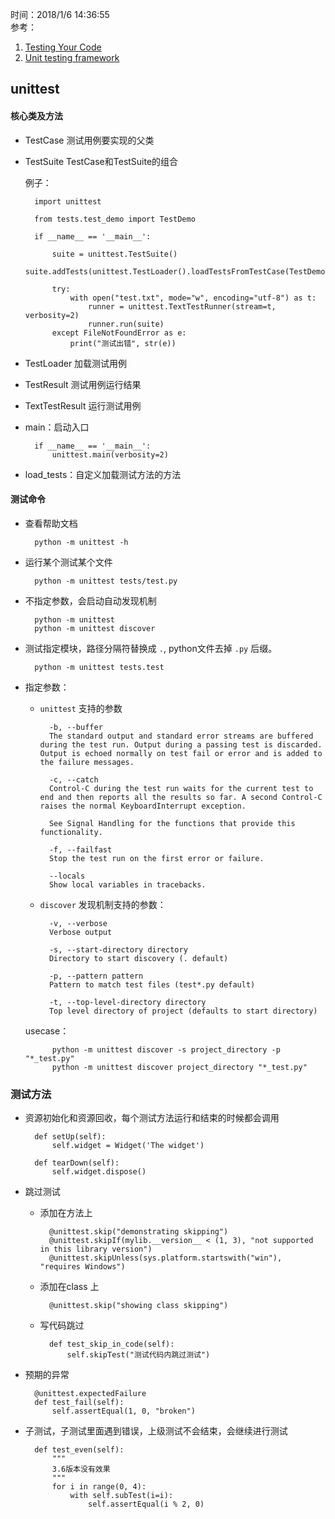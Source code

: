 时间：2018/1/6 14:36:55   
参考： 

1. [Testing Your Code](http://docs.python-guide.org/en/latest/writing/tests/)
2. [Unit testing framework](https://docs.python.org/3/library/unittest.html#module-unittest)


##  unittest

#### 核心类及方法

* TestCase 测试用例要实现的父类  
* TestSuite TestCase和TestSuite的组合

	例子：

		import unittest
	
		from tests.test_demo import TestDemo
		
		if __name__ == '__main__':
		
		    suite = unittest.TestSuite()
		    suite.addTests(unittest.TestLoader().loadTestsFromTestCase(TestDemo))
		
		    try:
		        with open("test.txt", mode="w", encoding="utf-8") as t:
		            runner = unittest.TextTestRunner(stream=t, verbosity=2)
		            runner.run(suite)
		    except FileNotFoundError as e:
		        print("测试出错", str(e))
* TestLoader  加载测试用例  
* TestResult 测试用例运行结果
* TextTestResult 运行测试用例
* main：启动入口

		if __name__ == '__main__':
		    unittest.main(verbosity=2)
* load_tests：自定义加载测试方法的方法


#### 测试命令

* 查看帮助文档

		python -m unittest -h

* 运行某个测试某个文件
	
		python -m unittest tests/test.py

* 不指定参数，会启动自动发现机制

		python -m unittest	
		python -m unittest discover
	
* 测试指定模块，路径分隔符替换成 `.`, python文件去掉 `.py` 后缀。 

		python -m unittest tests.test
* 指定参数：
	* `unittest` 支持的参数
	
			-b, --buffer
			The standard output and standard error streams are buffered during the test run. Output during a passing test is discarded. Output is echoed normally on test fail or error and is added to the failure messages.
			
			-c, --catch
			Control-C during the test run waits for the current test to end and then reports all the results so far. A second Control-C raises the normal KeyboardInterrupt exception.
			
			See Signal Handling for the functions that provide this functionality.
			
			-f, --failfast
			Stop the test run on the first error or failure.
			
			--locals
			Show local variables in tracebacks.

	* `discover` 发现机制支持的参数：

			-v, --verbose
			Verbose output
			
			-s, --start-directory directory
			Directory to start discovery (. default)
			
			-p, --pattern pattern
			Pattern to match test files (test*.py default)
			
			-t, --top-level-directory directory
			Top level directory of project (defaults to start directory)
	usecase：
	
			python -m unittest discover -s project_directory -p "*_test.py"
			python -m unittest discover project_directory "*_test.py"

### 测试方法

* 资源初始化和资源回收，每个测试方法运行和结束的时候都会调用

		def setUp(self):
	        self.widget = Widget('The widget')
	
	    def tearDown(self):
	        self.widget.dispose()
* 跳过测试 

	* 添加在方法上
	
			@unittest.skip("demonstrating skipping")
			@unittest.skipIf(mylib.__version__ < (1, 3), "not supported in this library version")
			@unittest.skipUnless(sys.platform.startswith("win"), "requires Windows")
	* 添加在class 上
	
			@unittest.skip("showing class skipping")
	* 写代码跳过
		
		    def test_skip_in_code(self):
		        self.skipTest("测试代码内跳过测试")
* 预期的异常

	 	@unittest.expectedFailure
	    def test_fail(self):
	        self.assertEqual(1, 0, "broken")
* 子测试，子测试里面遇到错误，上级测试不会结束，会继续进行测试

	    def test_even(self):
	        """
	        3.6版本没有效果
	        """
	        for i in range(0, 4):
	            with self.subTest(i=i):
	                self.assertEqual(i % 2, 0)


	
